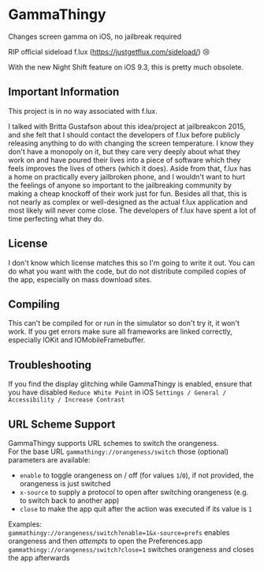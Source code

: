 # GammaThingy
Changes screen gamma on iOS, no jailbreak required

RIP official sideload f.lux (https://justgetflux.com/sideload/) 😢

With the new Night Shift feature on iOS 9.3, this is pretty much obsolete.

## Important Information
This project is in no way associated with f.lux.

I talked with Britta Gustafson about this idea/project at jailbreakcon 2015, and she felt that I should contact the developers of f.lux before publicly releasing anything to do with changing the screen temperature. I know they don't have a monopoly on it, but they care very deeply about what they work on and have poured their lives into a piece of software which they feels improves the lives of others (which it does). Aside from that, f.lux has a home on practically every jailbroken phone, and I wouldn't want to hurt the feelings of anyone so important to the jailbreaking community by making a cheap knockoff of their work just for fun. Besides all that, this is not nearly as complex or well-designed as the actual f.lux application and most likely will never come close. The developers of f.lux have spent a lot of time perfecting what they do.

## License
I don't know which license matches this so I'm going to write it out. You can do what you want with the code, but do not distribute compiled copies of the app, especially on mass download sites.

## Compiling
This can't be compiled for or run in the simulator so don't try it, it won't work. If you get errors make sure all frameworks are linked correctly, especially IOKit and IOMobileFramebuffer.

## Troubleshooting

If you find the display glitching while GammaThingy is enabled, ensure that you have disabled ```Reduce White Point``` in iOS ```Settings / General / Accessibility / Increase Contrast```

## URL Scheme Support

GammaThingy supports URL schemes to switch the orangeness.  
For the base URL ```gammathingy://orangeness/switch``` those (optional) parameters are available:
* ```enable``` to toggle orangeness on / off (for values ```1```/```0```), if not provided, the orangeness is just switched
* ```x-source``` to supply a protocol to open after switching orangeness (e.g. to switch back to another app)
* ```close``` to make the app quit after the action was executed if its value is ```1```

Examples:  
```gammathingy://orangeness/switch?enable=1&x-source=prefs``` enables orangeness and then *attempts* to open the Preferences.app  
```gammathingy://orangeness/switch?close=1``` switches orangeness and closes the app afterwards
